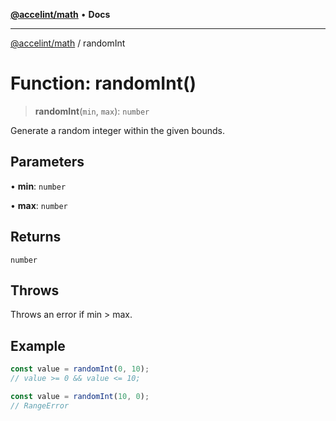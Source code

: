 [**@accelint/math**](../README.md) • **Docs**

***

[@accelint/math](../README.md) / randomInt

# Function: randomInt()

> **randomInt**(`min`, `max`): `number`

Generate a random integer within the given bounds.

## Parameters

• **min**: `number`

• **max**: `number`

## Returns

`number`

## Throws

Throws an error if min > max.

## Example

```ts
const value = randomInt(0, 10);
// value >= 0 && value <= 10;

const value = randomInt(10, 0);
// RangeError
```
